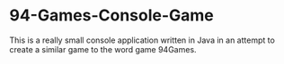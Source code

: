 # 94-Games-Console-Game  
This is a really small console application written in Java in an attempt to create a similar game to the word game 94Games.
